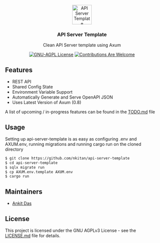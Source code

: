 <p align="center"><img src="https://www.rust-lang.org/static/images/rust-logo-blk.svg" height="64" alt="API Server Template"></p>
<h3 align="center">API Server Template</h3>
<p align="center">Clean API Server template using Axum</p>
<p align="center">
    <a href="https://github.com/nkitan/api-server-template/blob/master/LICENSE.md"><img src="https://img.shields.io/badge/license-AGPL-blue.svg" alt="GNU-AGPL License"></a>
    <a href="https://github.com/nkitan/api-server-template/issues"><img src="https://img.shields.io/badge/contributions-welcome-ff69b4.svg" alt="Contributions Are Welcome"></a>
</p>

## Features

- REST API
- Shared Config State
- Environment Variable Support
- Automatically Generate and Serve OpenAPI JSON
- Uses Latest Version of Axum (0.8)

A list of upcoming / in-progress features can be found in the [TODO.md](TODO.md) file

## Usage

Setting up api-server-template is as easy as configuring .env and AXUM.env, running migrations and running cargo run on the cloned directory
```sh
$ git clone https://github.com/nkitan/api-server-template
$ cd api-server-template
$ sqlx migrate run
$ cp AXUM.env.template AXUM.env
$ cargo run
```

## Maintainers

* [Ankit Das](https://github.com/nkitan)

## License

This project is licensed under the GNU AGPLv3 License - see the [LICENSE.md](LICENSE.md) file for details.